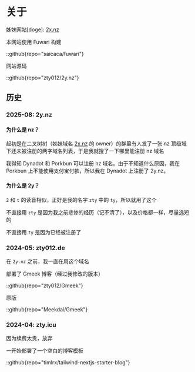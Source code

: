 # 关于

姊妹网站[doge]: [2x.nz](https://2x.nz)

本网站使用 Fuwari 构建

::github{repo="saicaca/fuwari"}

网站源码

::github{repo="zty012/2y.nz"}

## 历史

### 2025-08: 2y.nz

#### 为什么是 nz？

起初是在二叉树树（姊妹域名 [2x.nz](https://2x.nz) 的 owner）的群里有人发了一张 nz 顶级域下还未被注册的两字域名列表，于是我就搜了一下哪里能注册 nz 域名

我得知 Dynadot 和 Porkbun 可以注册 nz 域名。由于不知道什么原因，我在 Porkbun 上不能使用支付宝付款，所以我在 Dynadot 上注册了 2y.nz。

#### 为什么是 2y？

`2` 和 `t` 的读音相似，正好是我的名字 `zty` 中的 `ty`，所以就用了这个

不直接用 `zty` 是因为我之前悲惨的经历（记不清了），以及价格都一样，尽量选短的

不直接用 `ty` 是因为已经被注册了

### 2024-05: zty012.de

在 `2y.nz` 之前，我一直在用这个域名

部署了 Gmeek 博客（经过我修改的版本）

::github{repo="zty012/Gmeek"}

原版

::github{repo="Meekdai/Gmeek"}

### 2024-04: zty.icu

因为续费太贵，放弃

一开始部署了一个空白的博客模板

::github{repo="timlrx/tailwind-nextjs-starter-blog"}

